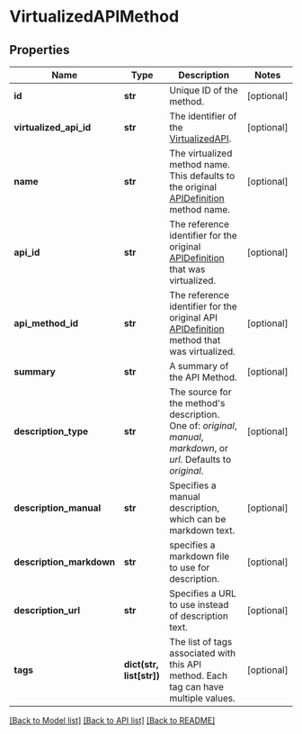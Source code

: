 # VirtualizedAPIMethod

## Properties
Name | Type | Description | Notes
------------ | ------------- | ------------- | -------------
**id** | **str** | Unique ID of the method. | [optional] 
**virtualized_api_id** | **str** | The identifier of the [VirtualizedAPI](VirtualizedAPI.html). | [optional] 
**name** | **str** | The virtualized method name.  This defaults to the original [APIDefinition](APIDefinition.html) method name. | [optional] 
**api_id** | **str** | The reference identifier for the original [APIDefinition](APIDefinition.html) that was virtualized. | [optional] 
**api_method_id** | **str** | The reference identifier for the original API [APIDefinition](APIDefinition.html) method that was virtualized. | [optional] 
**summary** | **str** | A summary of the API Method. | [optional] 
**description_type** | **str** | The source for the method&#39;s description.  One of: *original*, *manual*, *markdown*, or *url*.  Defaults to *original*. | [optional] 
**description_manual** | **str** | Specifies a manual description, which can be markdown text. | [optional] 
**description_markdown** | **str** | specifies a markdown file to use for description. | [optional] 
**description_url** | **str** | Specifies a URL to use instead of description text. | [optional] 
**tags** | **dict(str, list[str])** | The list of tags associated with this API method. Each tag can have multiple values. | [optional] 

[[Back to Model list]](../README.md#documentation-for-models) [[Back to API list]](../README.md#documentation-for-api-endpoints) [[Back to README]](../README.md)


